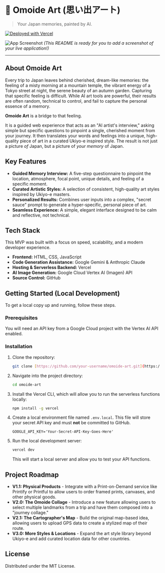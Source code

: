# 🎨 Omoide Art (思い出アート)

> Your Japan memories, painted by AI.

[![Deployed with Vercel](https://vercel.com/button)](https://vercel.com/new/clone?repository-url=https%3A%2F%2Fgithub.com%2Fyour-username%2Fomoide-art)

![App Screenshot](https://via.placeholder.com/800x450.png?text=Add+A+Screenshot+of+Omoide+Art+Here)
*(This README is ready for you to add a screenshot of your live application!)*

---

## About Omoide Art

Every trip to Japan leaves behind cherished, dream-like memories: the feeling of a misty morning at a mountain temple, the vibrant energy of a Tokyo street at night, the serene beauty of an autumn garden. Capturing that specific feeling is difficult. While AI art tools are powerful, their results are often random, technical to control, and fail to capture the personal essence of a memory.

**Omoide Art** is a bridge to that feeling.

It is a guided web experience that acts as an "AI artist's interview," asking simple but specific questions to pinpoint a single, cherished moment from your journey. It then translates your words and feelings into a unique, high-quality piece of art in a curated Ukiyo-e inspired style. The result is not just a picture *of* Japan, but a picture of *your memory* of Japan.

## Key Features

* **Guided Memory Interview:** A five-step questionnaire to pinpoint the location, atmosphere, focal point, unique details, and feeling of a specific moment.
* **Curated Artistic Styles:** A selection of consistent, high-quality art styles inspired by Ukiyo-e masters.
* **Personalized Results:** Combines user inputs into a complex, "secret sauce" prompt to generate a hyper-specific, personal piece of art.
* **Seamless Experience:** A simple, elegant interface designed to be calm and reflective, not technical.

## Tech Stack

This MVP was built with a focus on speed, scalability, and a modern developer experience.

* **Frontend:** HTML, CSS, JavaScript
* **Code Generation Assistance:** Google Gemini & Anthropic Claude
* **Hosting & Serverless Backend:** Vercel
* **AI Image Generation:** Google Cloud Vertex AI (Imagen) API
* **Source Control:** GitHub

## Getting Started (Local Development)

To get a local copy up and running, follow these steps.

### Prerequisites

You will need an API key from a Google Cloud project with the Vertex AI API enabled.

### Installation

1.  Clone the repository:
    ```sh
    git clone [https://github.com/your-username/omoide-art.git](https://github.com/your-username/omoide-art.git)
    ```
2.  Navigate into the project directory:
    ```sh
    cd omoide-art
    ```
3.  Install the Vercel CLI, which will allow you to run the serverless functions locally:
    ```sh
    npm install -g vercel
    ```
4.  Create a local environment file named `.env.local`. This file will store your secret API key and must **not** be committed to GitHub.
    ```
    GOOGLE_API_KEY='Your-Secret-API-Key-Goes-Here'
    ```
5.  Run the local development server:
    ```sh
    vercel dev
    ```
    This will start a local server and allow you to test your API functions.

## Project Roadmap

* **V1.1: Physical Products** - Integrate with a Print-on-Demand service like Printify or Printful to allow users to order framed prints, canvases, and other physical goods.
* **V2.0: The Omoide Collage** - Introduce a new feature allowing users to select multiple landmarks from a trip and have them composed into a "journey collage."
* **V2.1: The Cartographer's Map** - Build the original map-based idea, allowing users to upload GPS data to create a stylized map of their route.
* **V3.0: More Styles & Locations** - Expand the art style library beyond Ukiyo-e and add curated location data for other countries.

## License

Distributed under the MIT License.
